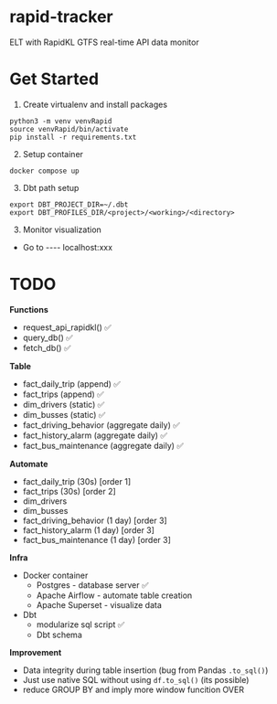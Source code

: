# rapid-tracker
ELT with RapidKL GTFS real-time API data monitor 

# Get Started

1. Create virtualenv and install packages
```
python3 -m venv venvRapid
source venvRapid/bin/activate
pip install -r requirements.txt
```

2. Setup container 

`docker compose up`

3. Dbt path setup

```
export DBT_PROJECT_DIR=~/.dbt
export DBT_PROFILES_DIR/<project>/<working>/<directory>
```

3. Monitor visualization

- Go to ---- localhost:xxx


# TODO

**Functions**
- request_api_rapidkl() ✅
- query_db() ✅
- fetch_db() ✅

**Table**
- fact_daily_trip (append) ✅
- fact_trips (append) ✅
- dim_drivers (static) ✅
- dim_busses (static) ✅
- fact_driving_behavior (aggregate daily) ✅
- fact_history_alarm (aggregate daily) ✅
- fact_bus_maintenance (aggregate daily) ✅

**Automate**
- fact_daily_trip (30s) [order 1]
- fact_trips (30s) [order 2]
- dim_drivers 
- dim_busses 
- fact_driving_behavior (1 day) [order 3]
- fact_history_alarm (1 day) [order 3]
- fact_bus_maintenance (1 day) [order 3]

**Infra**
- Docker container 
    - Postgres - database server ✅
    - Apache Airflow - automate table creation 
    - Apache Superset - visualize data
- Dbt 
    - modularize sql script ✅
    - Dbt schema 


**Improvement**
- Data integrity during table insertion (bug from Pandas `.to_sql()`)
- Just use native SQL without using `df.to_sql()` (its possible)
- reduce GROUP BY and imply more window funcition OVER